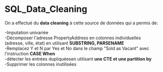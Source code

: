 # SQL_Data_Cleaning

On a effectué du __data cleaning__ à cette source de données qui a permis de:  

-Imputation univariée  
-Décomposer l'adresse PropertyAddress en colonnes individuelles (adresse, ville, état) en utilisant __SUBSTRING, PARSENAME__  
-Remplacez Y et N par Yes et No dans le champ "Sold as Vacant" avec l'instruction __CASE When__  
-détecter les entrées dupliquéesen utilisant __une CTE et une partition by__  
-Supprimer les colonnes inutilisées
